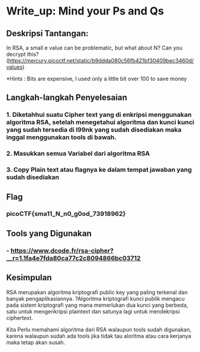 # Write_up: Mind your Ps and Qs

## Deskripsi Tantangan:
In RSA, a small e value can be problematic, but what about N? Can you decrypt this? (https://mercury.picoctf.net/static/b9ddda080c56fb421bf30409bec3460d/values)

*Hints : Bits are expensive, I used only a little bit over 100 to save money

## Langkah-langkah Penyelesaian
### 1. Diketahhui suatu Cipher text yang di enkripsi menggunakan algoritma RSA, setelah menegetahui algoritma dan kunci kunci yang sudah tersedia di l99nk yang sudah disediakan maka inggal menggunakan tools di bawah.

### 2. Masukkan semua  Variabel dari algoritma RSA

### 3. Copy Plain text atau flagnya ke dalam tempat jawaban yang sudah disediakan

## Flag
### picoCTF{sma11_N_n0_g0od_73918962}

## Tools yang Digunakan
### - https://www.dcode.fr/rsa-cipher?__r=1.1fa4e7fda80ca77c2c8094866bc03712

## Kesimpulan
RSA merupakan algoritma kriptografi public key yang paling terkenal dan banyak pengaplikasiannya. ?Algoritma kriptografi kunci publik mengacu pada sistem kriptografi yang mana memerlukan dua kunci yang berbeda, satu untuk mengenkripsi plaintext dan satunya lagi untuk mendekripsi ciphertext.

Kita Perlu memahami algoritma dari RSA walaupun tools sudah digunakan, karena walaupun sudah ada tools jika tidak tau aloritma atau cara kerjanya maka tetap akan susah.
